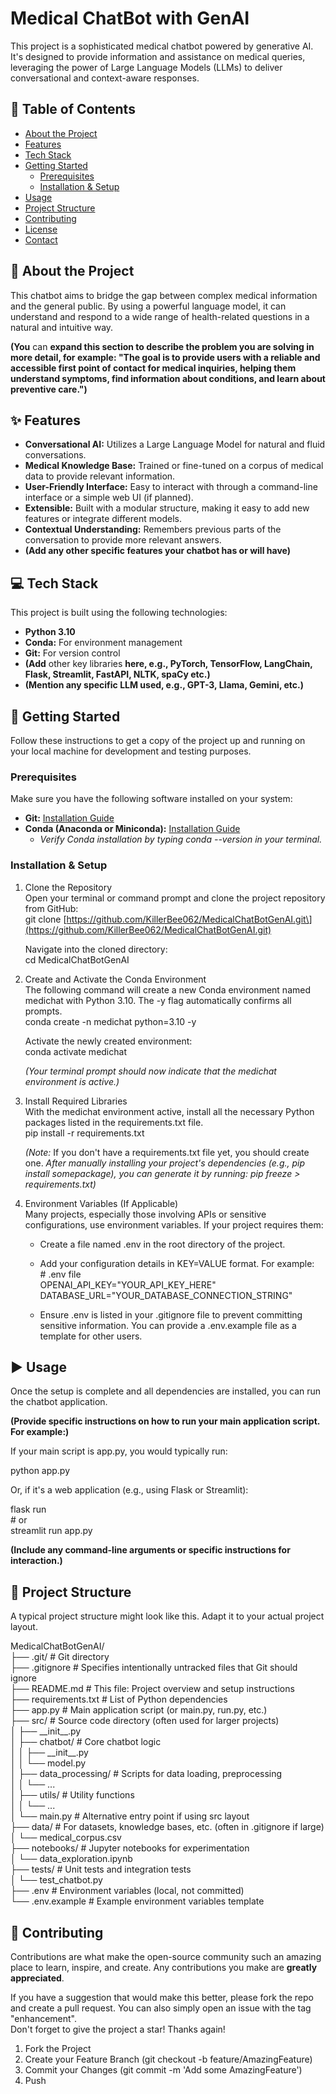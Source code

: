 # **Medical ChatBot with GenAI**

This project is a sophisticated medical chatbot powered by generative AI. It's designed to provide information and assistance on medical queries, leveraging the power of Large Language Models (LLMs) to deliver conversational and context-aware responses.

## **📝 Table of Contents**

* [About the Project](#bookmark=id.cvj2c7gtr8q1)  
* [Features](#bookmark=id.u4j1e5aw8gp9)  
* [Tech Stack](#bookmark=id.qqf2i1xj4uaw)  
* [Getting Started](#bookmark=id.jnbxldi04ey)  
  * [Prerequisites](#bookmark=id.kqb8gp2a9unl)  
  * [Installation & Setup](#bookmark=id.yx6wvcq3wpg9)  
* [Usage](#bookmark=id.o4e0yfwi4w8o)  
* [Project Structure](#bookmark=id.2dvjbd77riaa)  
* [Contributing](#bookmark=id.6wr7w2on9x75)  
* [License](#bookmark=id.r13pogxx1zob)  
* [Contact](#bookmark=id.eytfxjjad4ay)

## **📖 About the Project**

This chatbot aims to bridge the gap between complex medical information and the general public. By using a powerful language model, it can understand and respond to a wide range of health-related questions in a natural and intuitive way.

**(You** can **expand this section to describe the problem you are solving in more detail, for example: "The goal is to provide users with a reliable and accessible first point of contact for medical inquiries, helping them understand symptoms, find information about conditions, and learn about preventive care.")**

## **✨ Features**

* **Conversational AI:** Utilizes a Large Language Model for natural and fluid conversations.  
* **Medical Knowledge Base:** Trained or fine-tuned on a corpus of medical data to provide relevant information.  
* **User-Friendly Interface:** Easy to interact with through a command-line interface or a simple web UI (if planned).  
* **Extensible:** Built with a modular structure, making it easy to add new features or integrate different models.  
* **Contextual Understanding:** Remembers previous parts of the conversation to provide more relevant answers.  
* **(Add any other specific features your chatbot has or will have)**

## **💻 Tech Stack**

This project is built using the following technologies:

* **Python 3.10**  
* **Conda:** For environment management  
* **Git:** For version control  
* **(Add** other key libraries **here, e.g., PyTorch, TensorFlow, LangChain, Flask, Streamlit, FastAPI, NLTK, spaCy etc.)**  
* **(Mention any specific LLM used, e.g., GPT-3, Llama, Gemini, etc.)**

## **🚀 Getting Started**

Follow these instructions to get a copy of the project up and running on your local machine for development and testing purposes.

### **Prerequisites**

Make sure you have the following software installed on your system:

* **Git:** [Installation Guide](https://git-scm.com/book/en/v2/Getting-Started-Installing-Git)  
* **Conda (Anaconda or Miniconda):** [Installation Guide](https://docs.conda.io/projects/conda/en/latest/user-guide/install/index.html)  
  * *Verify Conda installation by typing conda \--version in your terminal.*

### **Installation & Setup**

1. Clone the Repository  
   Open your terminal or command prompt and clone the project repository from GitHub:  
   git clone \[https://github.com/KillerBee062/MedicalChatBotGenAI.git\](https://github.com/KillerBee062/MedicalChatBotGenAI.git)

   Navigate into the cloned directory:  
   cd MedicalChatBotGenAI

2. Create and Activate the Conda Environment  
   The following command will create a new Conda environment named medichat with Python 3.10. The \-y flag automatically confirms all prompts.  
   conda create -n medichat python=3.10 -y

   Activate the newly created environment:  
   conda activate medichat

   *(Your terminal prompt should now indicate that the medichat environment is active.)*  
3. Install Required Libraries  
   With the medichat environment active, install all the necessary Python packages listed in the requirements.txt file.  
   pip install \-r requirements.txt

   *(Note:* If you don't have a requirements.txt file yet, you should create one. *After manually installing your project's dependencies (e.g., pip install somepackage), you can generate it by running: pip freeze \> requirements.txt)*  
4. Environment Variables (If Applicable)  
   Many projects, especially those involving APIs or sensitive configurations, use environment variables. If your project requires them:  
   * Create a file named .env in the root directory of the project.  
   * Add your configuration details in KEY=VALUE format. For example:  
     \# .env file  
     OPENAI\_API\_KEY="YOUR\_API\_KEY\_HERE"  
     DATABASE\_URL="YOUR\_DATABASE\_CONNECTION\_STRING"

   * Ensure .env is listed in your .gitignore file to prevent committing sensitive information. You can provide a .env.example file as a template for other users.

## **▶️ Usage**

Once the setup is complete and all dependencies are installed, you can run the chatbot application.

**(Provide specific instructions on how to run your main application script. For example:)**

If your main script is app.py, you would typically run:

python app.py

Or, if it's a web application (e.g., using Flask or Streamlit):

flask run  
\# or  
streamlit run app.py

**(Include any command-line arguments or specific instructions for interaction.)**

## **📂 Project Structure**

A typical project structure might look like this. Adapt it to your actual project layout.

MedicalChatBotGenAI/  
├── .git/                   \# Git directory  
├── .gitignore              \# Specifies intentionally untracked files that Git should ignore  
├── README.md               \# This file: Project overview and setup instructions  
├── requirements.txt        \# List of Python dependencies  
├── app.py                  \# Main application script (or main.py, run.py, etc.)  
├── src/                    \# Source code directory (often used for larger projects)  
│   ├── \_\_init\_\_.py  
│   ├── chatbot/            \# Core chatbot logic  
│   │   ├── \_\_init\_\_.py  
│   │   └── model.py  
│   ├── data\_processing/    \# Scripts for data loading, preprocessing  
│   │   └── ...  
│   ├── utils/              \# Utility functions  
│   │   └── ...  
│   └── main.py             \# Alternative entry point if using src layout  
├── data/                   \# For datasets, knowledge bases, etc. (often in .gitignore if large)  
│   └── medical\_corpus.csv  
├── notebooks/              \# Jupyter notebooks for experimentation  
│   └── data\_exploration.ipynb  
├── tests/                  \# Unit tests and integration tests  
│   └── test\_chatbot.py  
├── .env                    \# Environment variables (local, not committed)  
└── .env.example            \# Example environment variables template

## **🤝 Contributing**

Contributions are what make the open-source community such an amazing place to learn, inspire, and create. Any contributions you make are **greatly appreciated**.

If you have a suggestion that would make this better, please fork the repo and create a pull request. You can also simply open an issue with the tag "enhancement".  
Don't forget to give the project a star\! Thanks again\!

1. Fork the Project  
2. Create your Feature Branch (git checkout \-b feature/AmazingFeature)  
3. Commit your Changes (git commit \-m 'Add some AmazingFeature')  
4. Push